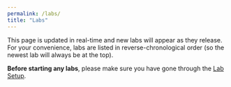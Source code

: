 ```yaml
---
permalink: /labs/
title: "Labs"
---
```


This page is updated in real-time and new labs will appear as they release. For your convenience, labs are listed in reverse-chronological order (so the newest lab will always be at the top).

**Before starting any labs**, please make sure you have gone through the [Lab Setup](/labs/setup/).